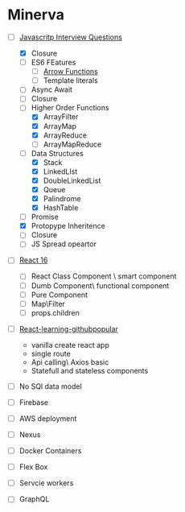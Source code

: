 # Minerva
* [ ] [Javascritp Interview Questions](https://github.com/RajatBanerjee/JSInterviewQuestions) 
    * [x] Closure
	* [ ] ES6 FEatures
		* [ ] [Arrow Functions](https://developer.mozilla.org/en-US/docs/Web/JavaScript/Reference/Functions/Arrow_functions)
		* [ ] Template literals
	* [ ] Async Await
	* [ ] Closure
	* [ ] Higher Order Functions
		* [x] ArrayFilter
		* [x] ArrayMap
		* [x] ArrayReduce
		* [ ] ArrayMapReduce
	* [ ] Data Structures
		* [x] Stack
		* [x] LinkedLIst
		* [x] DoubleLinkedList
		* [x] Queue
		* [x] Palindrome
		* [x] HashTable
	* [ ] Promise
	* [x] Protopype Inheritence
	* [ ] Closure
	* [ ] JS Spread opeartor
* [ ]  [React 16](https://github.com/RajatBanerjee/react-learnings)
	* [ ]  React Class Component \ smart component
	* [ ]  Dumb Component\ functional component
	* [ ]  Pure Component
	* [ ]  Map\Filter
	* [ ]  props.children
* [ ] [React-learning-githubpopular](https://github.com/RajatBanerjee/react-learnings-githubPopular)
	* vanilla create react app
	* single route
	* Api calling\ Axios basic
	* Statefull and stateless components
* [ ]  No SQl data model
* [ ]  Firebase
* [ ]  AWS deployment
* [ ]  Nexus
* [ ]  Docker Containers
* [ ]  Flex Box
* [ ]  Servcie workers
* [ ]  GraphQL


